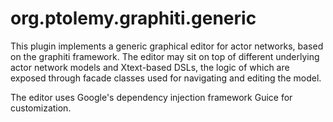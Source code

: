 # org.ptolemy.graphiti.generic

This plugin implements a generic graphical editor for actor networks, based on the graphiti framework. The editor may sit on top of different underlying actor network models and Xtext-based DSLs, the logic of which are exposed through facade classes used for navigating and editing the model.

The editor uses Google's dependency injection framework Guice for customization.
